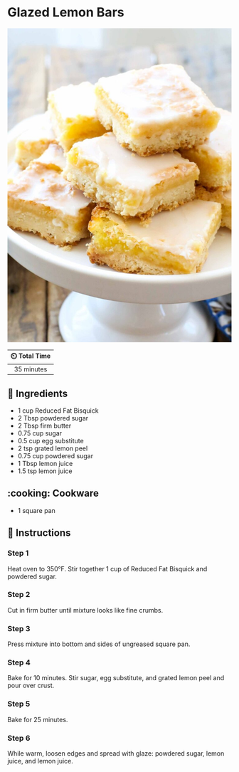# Glazed Lemon Bars

![Glazed Lemon Bars](../assets/images/glazed-lemon-bars.jpg)

| :timer_clock: Total Time |
|:-----------------------: |
| 35 minutes |

## :salt: Ingredients

- 1 cup Reduced Fat Bisquick
- 2 Tbsp powdered sugar
- 2 Tbsp firm butter
- 0.75 cup sugar
- 0.5 cup egg substitute
- 2 tsp grated lemon peel
- 0.75 cup powdered sugar
- 1 Tbsp lemon juice
- 1.5 tsp lemon juice

## :cooking: Cookware

- 1 square pan

## :pencil: Instructions

### Step 1

Heat oven to 350°F. Stir together 1 cup of Reduced Fat Bisquick and powdered sugar.

### Step 2

Cut in firm butter until mixture looks like fine crumbs.

### Step 3

Press mixture into bottom and sides of ungreased square pan.

### Step 4

Bake for 10 minutes. Stir sugar, egg substitute, and grated lemon peel and pour over crust.

### Step 5

Bake for 25 minutes.

### Step 6

While warm, loosen edges and spread with glaze: powdered sugar, lemon juice, and lemon juice.
